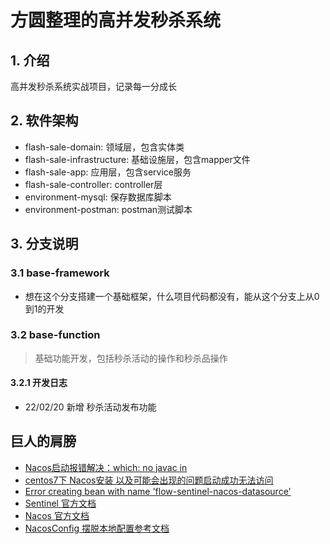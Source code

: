 # 方圆整理的高并发秒杀系统

## 1. 介绍
高并发秒杀系统实战项目，记录每一分成长

## 2. 软件架构

- flash-sale-domain: 领域层，包含实体类
- flash-sale-infrastructure: 基础设施层，包含mapper文件
- flash-sale-app: 应用层，包含service服务
- flash-sale-controller: controller层
- environment-mysql: 保存数据库脚本
- environment-postman: postman测试脚本

## 3. 分支说明

### 3.1 base-framework
- 想在这个分支搭建一个基础框架，什么项目代码都没有，能从这个分支上从0到1的开发

### 3.2 base-function
> 基础功能开发，包括秒杀活动的操作和秒杀品操作

#### 3.2.1 开发日志

- 22/02/20 新增 秒杀活动发布功能


## 巨人的肩膀
- [Nacos启动报错解决：which: no javac in ](https://blog.csdn.net/qq_44895681/article/details/105515025)
- [centos7下 Nacos安装 以及可能会出现的问题启动成功无法访问](https://blog.csdn.net/dagedeshu/article/details/109209157)
- [Error creating bean with name 'flow-sentinel-nacos-datasource'](https://www.yuque.com/yuqueyonghu4gseak/yc/gyft35)
- [Sentinel 官方文档](https://github.com/alibaba/spring-cloud-alibaba/wiki/Sentinel)
- [Nacos 官方文档](https://nacos.io/zh-cn/docs/quick-start-spring-cloud.html)
- [NacosConfig 摆脱本地配置参考文档](https://github.com/alibaba/spring-cloud-alibaba/wiki/Nacos-config)